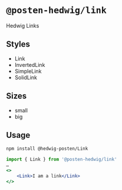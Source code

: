 # `@posten-hedwig/link`

Hedwig Links

## Styles

- Link
- InvertedLink
- SimpleLink
- SolidLink

## Sizes

- small
- big

## Usage

```bash
npm install @hedwig-posten/Link
```

```jsx
import { Link } from '@posten-hedwig/link'
…
<>
    <Link>I am a link</Link>
</>
```
